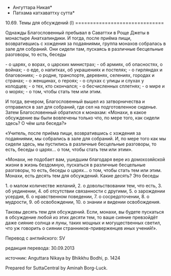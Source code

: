 * Ангуттара Никая*
* Патхама катхаваттху сутта*

10\.69\. Темы для обсуждений \(I\)
\=\=\=\=\=\=\=\=\=\=\=\=\=\=\=\=\=\=\=\=\=\=\=\=\=\=\=\=\=\=

Однажды Благословенный пребывал в Саваттхи в Роще Джеты в монастыре Анатхапиндики\. И тогда, после приёма пищи, возвратившись с хождения за подаяниями, группа монахов собралась в зале для собраний\. Они сидели там, пускаясь в различные бесцельные разговоры, то есть, беседы

\- о царях, о ворах, о царских министрах;
\- об армиях, об опасностях, о войнах;
\- о еде, о напитках, об украшениях и постелях;
\- о гирляндах и благовониях;
\- о родне, транспорте, деревнях, селениях, городах и странах;
\- о женщинах, о героях;
\- о слухах с улицы и слухах у колодцев;
\- о тех, кто скончался;
\- о бесчисленных сплетнях;
\- о мире и о морях;
\- о том, чтобы стать тем или этим\.

И тогда, вечером, Благословенный вышел из затворничества и отправился в зал для собраний, где сел на подготовленное сиденье\. Затем Благословенный обратился к монахам: «Монахи, в какое обсуждение вы были вовлечены только что, по мере того, как сидели здесь? О чём шла беседа?»

«Учитель, после приёма пищи, возвратившись с хождения за подаяниями, мы собрались в зале для собраний\. И, по мере того как мы сидели здесь, мы пустились в различные бесцельные разговоры, то есть, беседы о царях… о том, чтобы стать тем или этим»\.

«Монахи, не подобает вам, ушедшим благодаря вере из домохозяйской жизни в жизнь бездомную, пускаться в различные бесцельные разговоры, то есть, беседы о царях… о том, чтобы стать тем или этим\. Монахи, есть десять тем для обсуждений\. Какие десять? Это беседы

1\. о малом количестве желаний,
2\. о довольствовании тем, что есть,
3\. об уединении,
4\. об отсутствии связанности с другими,
5\. о зарождении усердия,
6\. о нравственном поведении,
7\. о сосредоточении,
8\. о мудрости,
9\. об освобождении,
10\. о знании и видении освобождения\.

Таковы десять тем для обсуждений\. Если, монахи, вы будете пускаться в обсуждение любой из этих десяти тем, то ваше сияние превзойдёт даже сияние солнца и луны, таких мощных и могущественных светил, что уж говорить о сиянии странников\-приверженцев иных учений\!»\.

Перевод с английского: SV

редакция перевода: 30\.09\.2013

источник: Anguttara Nikaya by Bhikkhu Bodhi, p\. 1424

Prepared for SuttaCentral by Aminah Borg\-Luck\.
